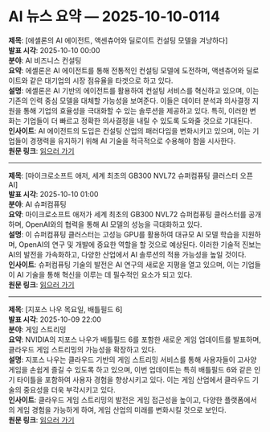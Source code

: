 # AI 뉴스 요약 — 2025-10-10-0114

**제목**: [에셸론의 AI 에이전트, 액센츄어와 딜로이트 컨설팅 모델을 겨냥하다]  
**발표 시각**: 2025-10-10 00:00  
**분야**: AI 비즈니스 컨설팅  
**요약**: 에셸론은 AI 에이전트를 통해 전통적인 컨설팅 모델에 도전하며, 액센츄어와 딜로이트와 같은 대기업의 시장 점유율을 타겟으로 하고 있다.  
**설명**: 에셸론은 AI 기반의 에이전트를 활용하여 컨설팅 서비스를 혁신하고 있으며, 이는 기존의 인력 중심 모델을 대체할 가능성을 보여준다. 이들은 데이터 분석과 의사결정 지원을 통해 기업의 효율성을 극대화할 수 있는 솔루션을 제공하고 있다. 특히, 이러한 변화는 기업들이 더 빠르고 정확한 의사결정을 내릴 수 있도록 도와줄 것으로 기대된다.  
**인사이트**: AI 에이전트의 도입은 컨설팅 산업의 패러다임을 변화시키고 있으며, 이는 기업들이 경쟁력을 유지하기 위해 AI 기술을 적극적으로 수용해야 함을 시사한다.  
**원문 링크**: [읽으러 가기](https://venturebeat.com/ai/echelons-ai-agents-take-aim-at-accenture-and-deloitte-consulting-models)  

---

**제목**: [마이크로소프트 애저, 세계 최초의 GB300 NVL72 슈퍼컴퓨팅 클러스터 오픈AI]  
**발표 시각**: 2025-10-10 01:00  
**분야**: AI 슈퍼컴퓨팅  
**요약**: 마이크로소프트 애저가 세계 최초의 GB300 NVL72 슈퍼컴퓨팅 클러스터를 공개하며, OpenAI와의 협력을 통해 AI 모델의 성능을 극대화하고 있다.  
**설명**: 이 슈퍼컴퓨팅 클러스터는 고성능 GPU를 활용하여 대규모 AI 모델 학습을 지원하며, OpenAI의 연구 및 개발에 중요한 역할을 할 것으로 예상된다. 이러한 기술적 진보는 AI의 발전을 가속화하고, 다양한 산업에서 AI 솔루션의 적용 가능성을 높일 것이다.  
**인사이트**: 슈퍼컴퓨팅 기술의 발전은 AI 연구의 새로운 지평을 열고 있으며, 이는 기업들이 AI 기술을 통해 혁신을 이루는 데 필수적인 요소가 되고 있다.  
**원문 링크**: [읽으러 가기](https://blogs.nvidia.com/blog/microsoft-azure-worlds-first-gb300-nvl72-supercomputing-cluster-openai/)  

---

**제목**: [지포스 나우 목요일, 배틀필드 6]  
**발표 시각**: 2025-10-09 22:00  
**분야**: 게임 스트리밍  
**요약**: NVIDIA의 지포스 나우가 배틀필드 6를 포함한 새로운 게임 업데이트를 발표하며, 클라우드 게임 스트리밍의 가능성을 확장하고 있다.  
**설명**: 지포스 나우는 클라우드 기반의 게임 스트리밍 서비스를 통해 사용자들이 고사양 게임을 손쉽게 즐길 수 있도록 하고 있으며, 이번 업데이트는 특히 배틀필드 6와 같은 인기 타이틀을 포함하여 사용자 경험을 향상시키고 있다. 이는 게임 산업에서 클라우드 기술의 중요성을 더욱 부각시키고 있다.  
**인사이트**: 클라우드 게임 스트리밍의 발전은 게임 접근성을 높이고, 다양한 플랫폼에서의 게임 경험을 가능하게 하여, 게임 산업의 미래를 변화시킬 것으로 보인다.  
**원문 링크**: [읽으러 가기](https://blogs.nvidia.com/blog/geforce-now-thursday-battlefield-6/)  